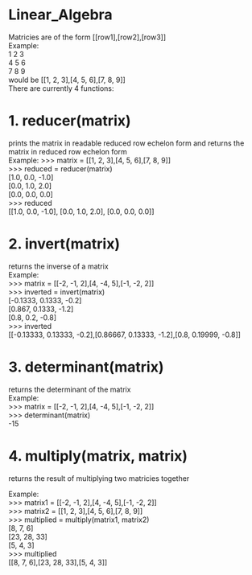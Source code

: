 # Linear_Algebra
Matricies are of the form [[row1],[row2],[row3]]  
Example:  
1 2 3  
4 5 6  
7 8 9  
would be [[1, 2, 3],[4, 5, 6],[7, 8, 9]]  
There are currently 4 functions:
# 1. reducer(matrix)
prints the matrix in readable reduced row echelon form and 
returns the matrix in reduced row echelon form  
Example:
\>>> matrix = [[1, 2, 3],[4, 5, 6],[7, 8, 9]]  
\>>> reduced = reducer(matrix)  
[1.0, 0.0, -1.0]  
[0.0, 1.0, 2.0]  
[0.0, 0.0, 0.0]  
\>>> reduced  
[[1.0, 0.0, -1.0], [0.0, 1.0, 2.0], [0.0, 0.0, 0.0]]  

# 2. invert(matrix)
returns the inverse of a matrix  
Example:  
\>>> matrix = [[-2, -1, 2],[4, -4, 5],[-1, -2, 2]]  
\>>> inverted = invert(matrix)  
[-0.1333, 0.1333, -0.2]  
[0.867, 0.1333, -1.2]  
[0.8, 0.2, -0.8]  
\>>> inverted  
[[-0.13333, 0.13333, -0.2],[0.86667, 0.13333, -1.2],[0.8, 0.19999, -0.8]]  

# 3. determinant(matrix)  
returns the determinant of the matrix  
Example:  
\>>> matrix = [[-2, -1, 2],[4, -4, 5],[-1, -2, 2]]  
\>>> determinant(matrix)  
-15  

# 4. multiply(matrix, matrix)  
returns the result of multiplying two matricies together  

Example:  
\>>> matrix1 = [[-2, -1, 2],[4, -4, 5],[-1, -2, 2]]  
\>>> matrix2 = [[1, 2, 3],[4, 5, 6],[7, 8, 9]]  
\>>> multiplied = multiply(matrix1, matrix2)  
[8, 7, 6]  
[23, 28, 33]  
[5, 4, 3]  
\>>> multiplied  
[[8, 7, 6],[23, 28, 33],[5, 4, 3]]  